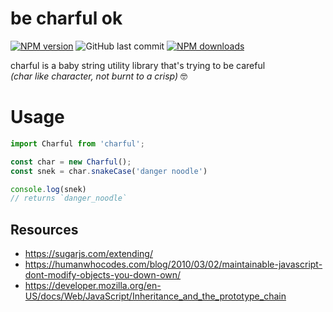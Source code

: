# be charful ok
[![NPM version](https://img.shields.io/npm/v/@okayauco/charful.svg?style=flat&color=eaff00)](https://www.npmjs.com/package/@okayauco/charful) 
![GitHub last commit](https://img.shields.io/github/last-commit/aucoeur/charful?style=flat)
[![NPM downloads](https://img.shields.io/npm/dt/@okayauco/charful.svg?style=flat)](https://npmjs.org/package/@okayauco/charful)  

charful is a baby string utility library that's trying to be careful  
*(char like character, not burnt to a crisp)* 🤓  

# Usage
```js
import Charful from 'charful';

const char = new Charful();
const snek = char.snakeCase('danger noodle')

console.log(snek) 
// returns `danger_noodle`

```

## Resources
- https://sugarjs.com/extending/
- https://humanwhocodes.com/blog/2010/03/02/maintainable-javascript-dont-modify-objects-you-down-own/
- https://developer.mozilla.org/en-US/docs/Web/JavaScript/Inheritance_and_the_prototype_chain
